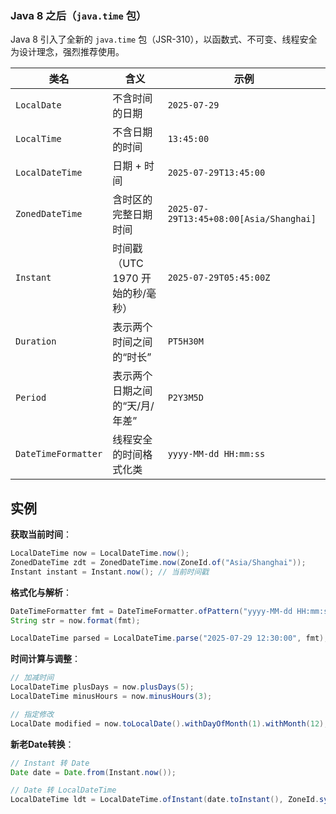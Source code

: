 ### Java 8 之后（`java.time` 包）

Java 8 引入了全新的 `java.time` 包（JSR-310），以函数式、不可变、线程安全为设计理念，强烈推荐使用。

| 类名                  | 含义                    | 示例                                      |
| ------------------- | --------------------- | --------------------------------------- |
| `LocalDate`         | 不含时间的日期               | `2025-07-29`                            |
| `LocalTime`         | 不含日期的时间               | `13:45:00`                              |
| `LocalDateTime`     | 日期 + 时间               | `2025-07-29T13:45:00`                   |
| `ZonedDateTime`     | 含时区的完整日期时间            | `2025-07-29T13:45+08:00[Asia/Shanghai]` |
| `Instant`           | 时间戳（UTC 1970 开始的秒/毫秒） | `2025-07-29T05:45:00Z`                  |
| `Duration`          | 表示两个时间之间的“时长”         | `PT5H30M`                               |
| `Period`            | 表示两个日期之间的“天/月/年差”     | `P2Y3M5D`                               |
| `DateTimeFormatter` | 线程安全的时间格式化类           | `yyyy-MM-dd HH:mm:ss`                   |
## 实例
**获取当前时间**：
```java
LocalDateTime now = LocalDateTime.now();
ZonedDateTime zdt = ZonedDateTime.now(ZoneId.of("Asia/Shanghai"));
Instant instant = Instant.now(); // 当前时间戳
```
**格式化与解析**：
```java
DateTimeFormatter fmt = DateTimeFormatter.ofPattern("yyyy-MM-dd HH:mm:ss");
String str = now.format(fmt);

LocalDateTime parsed = LocalDateTime.parse("2025-07-29 12:30:00", fmt);
```
**时间计算与调整**：
```java
// 加减时间
LocalDateTime plusDays = now.plusDays(5);
LocalDateTime minusHours = now.minusHours(3);

// 指定修改
LocalDate modified = now.toLocalDate().withDayOfMonth(1).withMonth(12);
```
**新老Date转换**：
```java
// Instant 转 Date
Date date = Date.from(Instant.now());

// Date 转 LocalDateTime
LocalDateTime ldt = LocalDateTime.ofInstant(date.toInstant(), ZoneId.systemDefault());
```